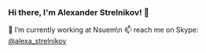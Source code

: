 ### Hi there, I'm Alexander Strelnikov! 👋

🔭 I’m currently working at Nsuem\n
📫 reach me on Skype: [@alexa_strelnikov](skype:alexa_strelnikov?chat)
